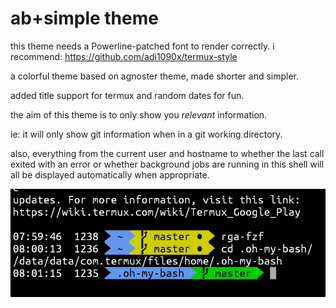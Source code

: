 # ab+simple theme

this theme needs a Powerline-patched font to render correctly. i recommend: https://github.com/adi1090x/termux-style

a colorful theme based on agnoster theme, made shorter and simpler.

added title support for termux and random dates for fun.

the aim of this theme is to only show you *relevant* information.

ie: it will only show git information when in a git working directory.

also, everything from the current user and hostname to whether the last call exited with an error or whether background jobs are running in this shell will all be displayed automatically when appropriate.

![bash screenshot](absimple-bash.png)
